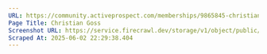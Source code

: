 ```yaml
---
URL: https://community.activeprospect.com/memberships/9865845-christian-goss
Page Title: Christian Goss
Screenshot URL: https://service.firecrawl.dev/storage/v1/object/public/media/screenshot-dd703cd6-da2d-4c85-99d5-bda17a972524.png
Scraped At: 2025-06-02 22:29:38.404
---
```



